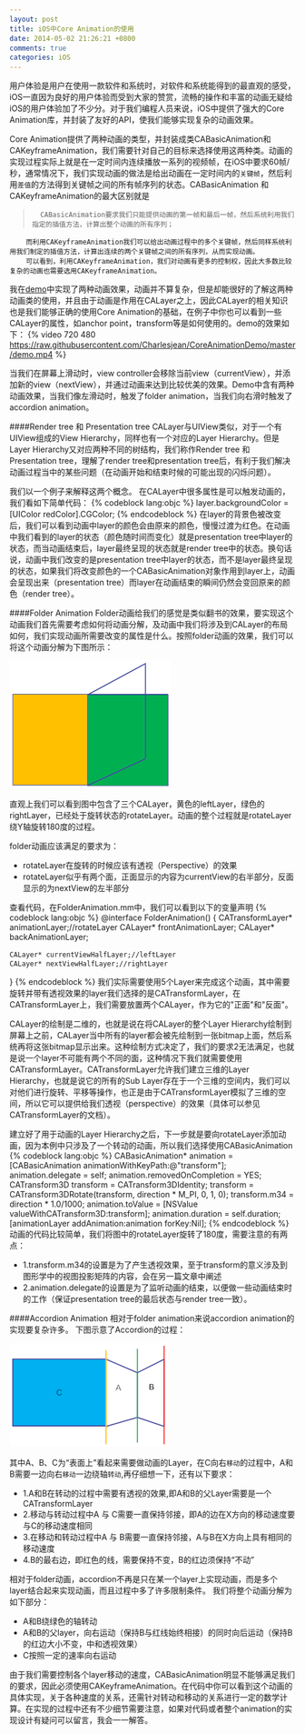 ```yaml
---
layout: post
title: iOS中Core Animation的使用
date: 2014-05-02 21:26:21 +0800
comments: true
categories: iOS
---
```

用户体验是用户在使用一款软件和系统时，对软件和系统能得到的最直观的感受，iOS一直因为良好的用户体验而受到大家的赞赏，流畅的操作和丰富的动画无疑给iOS的用户体验加了不少分。对于我们编程人员来说，iOS中提供了强大的Core Animation库，并封装了友好的API，使我们能够实现复杂的动画效果。

Core Animation提供了两种动画的类型，并封装成类CABasicAnimation和CAKeyframeAnimation，我们需要针对自己的目标来选择使用这两种类。动画的实现过程实际上就是在一定时间内连续播放一系列的视频帧，在iOS中要求60帧/秒，通常情况下，我们实现动画的做法是给出动画在一定时间内的`关键帧`，然后利用`差值`的方法得到关键帧之间的所有帧序列的状态。CABasicAnimation 和 CAKeyframeAnimation的最大区别就是
>		CABasicAnimation要求我们只能提供动画的第一帧和最后一帧，然后系统利用我们指定的插值方法，计算出整个动画的所有序列；
		而利用CAKeyframeAnimation我们可以给出动画过程中的多个关键帧，然后同样系统利用我们制定的插值方法，计算出连续的两个关键帧之间的所有序列，从而实现动画。 
		可以看到，利用CAKeyframeAnimation，我们对动画有更多的控制权，因此大多数比较复杂的动画也需要选用CAKeyframeAnimation。

我在[demo](https://github.com/Charlesjean/CoreAnimationDemo)中实现了两种动画效果，动画并不算复杂，但是却能很好的了解这两种动画类的使用，并且由于动画是作用在CALayer之上，因此CALayer的相关知识也是我们能够正确的使用Core Animation的基础，在例子中你也可以看到一些CALayer的属性，如anchor point，transform等是如何使用的。demo的效果如下：
{% video 720 480 https://raw.githubusercontent.com/Charlesjean/CoreAnimationDemo/master/demo.mp4 %}

当我们在屏幕上滑动时，view controller会移除当前view（currentView），并添加新的view（nextView），并通过动画来达到比较优美的效果。Demo中含有两种动画效果，当我们像左滑动时，触发了folder animation，当我们向右滑时触发了accordion animation。

####Render tree 和 Presentation tree
CALayer与UIView类似，对于一个有UIView组成的View Hierarchy，同样也有一个对应的Layer Hierarchy。但是Layer Hierarchy又对应两种不同的树结构，我们称作Render tree 和 Presentation tree，理解了render tree和presentation tree后，有利于我们解决动画过程当中的某些问题（在动画开始和结束时候的可能出现的闪烁问题）。

我们以一个例子来解释这两个概念。
在CALayer中很多属性是可以触发动画的，我们看如下简单代码：
{% codeblock lang:objc %}
	layer.backgroundColor = [UIColor redColor].CGColor;
{% endcodeblock %}
在layer的背景色被改变后，我们可以看到动画中layer的颜色会由原来的颜色，慢慢过渡为红色。在动画中我们看到的layer的状态（颜色随时间而变化）就是presentation tree中layer的状态，而当动画结束后，layer最终呈现的状态就是render tree中的状态。换句话说，动画中我们改变的是presentation tree中layer的状态，而不是layer最终呈现的状态，如果我们将改变颜色的一个CABasicAnimation对象作用到layer上，动画会呈现出来（presentation tree）而layer在动画结束的瞬间仍然会变回原来的颜色（render tree）。

####Folder Animation
Folder动画给我们的感觉是类似翻书的效果，要实现这个动画我们首先需要考虑如何将动画分解，及动画中我们将涉及到CALayer的布局如何，我们实现动画所需要改变的属性是什么。按照folder动画的效果，我们可以将这个动画分解为下图所示：

![](https://raw.githubusercontent.com/Charlesjean/cn/master/source/_posts/folder.png)

直观上我们可以看到图中包含了三个CALayer，黄色的leftLayer，绿色的rightLayer，已经处于旋转状态的rotateLayer。动画的整个过程就是rotateLayer绕Y轴旋转180度的过程。

folder动画应该满足的要求为：
*	rotateLayer在旋转的时候应该有透视（Perspective）的效果
*	rotateLayer似乎有两个面，正面显示的内容为currentView的右半部分，反面显示的为nextView的左半部分

查看代码，在FolderAnimation.mm中，我们可以看到以下的变量声明
{% codeblock lang:objc %}
@interface FolderAnimation()
{
    CATransformLayer* animationLayer;//rotateLayer
    CALayer* frontAnimationLayer;
    CALayer* backAnimationLayer;
    
    CALayer* currentViewHalfLayer;//leftLayer
    CALayer* nextViewHalfLayer;//rightLayer
    
}
{% endcodeblock %}
我们实际需要使用5个Layer来完成这个动画，其中需要旋转并带有透视效果的layer我们选择的是CATransformLayer，在CATransformLayer上，我们需要放置两个CALayer，作为它的"正面"和"反面"。

CALayer的绘制是二维的，也就是说在将CALayer的整个Layer Hierarchy绘制到屏幕上之前，CALayer当中所有的layer都会被先绘制到一张bitmap上面，然后系统再将这张bitmap显示出来。这种绘制方式决定了，我们的要求2无法满足，也就是说一个layer不可能有两个不同的面，这种情况下我们就需要使用CATransformLayer。CATransformLayer允许我们建立三维的Layer Hierarchy，也就是说它的所有的Sub Layer存在于一个三维的空间内，我们可以对他们进行旋转、平移等操作，也正是由于CATransformLayer模拟了三维的空间，所以它可以提供给我们透视（perspective）的效果（具体可以参见CATransformLayer的文档）。

建立好了用于动画的Layer Hierarchy之后，下一步就是要向rotateLayer添加动画，因为本例中只涉及了一个转动的动画，所以我们选择使用CABasicAnimation
{% codeblock lang:objc %}
    CABasicAnimation* animation = [CABasicAnimation animationWithKeyPath:@"transform"];
    animation.delegate = self;
    animation.removedOnCompletion = YES;
    CATransform3D transform = CATransform3DIdentity;
    transform = CATransform3DRotate(transform,  direction * M_PI, 0, 1, 0);
    transform.m34 = direction * 1.0/1000;
    animation.toValue = [NSValue valueWithCATransform3D:transform];
    animation.duration = self.duration;
    [animationLayer addAnimation:animation forKey:Nil];
{% endcodeblock %}
动画的代码比较简单，我们将图中的rotateLayer旋转了180度，需要注意的有两点：

*	1.transform.m34的设置是为了产生透视效果，至于transform的意义涉及到图形学中的视图投影矩阵的内容，会在另一篇文章中阐述
*	2.animation.delegate的设置是为了监听动画的结束，以便做一些动画结束时的工作（保证presentation tree的最后状态与render tree一致）。

####Accordion Animation
相对于folder animation来说accordion animation的实现要复杂许多。
下图示意了Accordion的过程：

![](https://raw.githubusercontent.com/Charlesjean/cn/master/source/_posts/accordition.png)

其中A、B、C为“表面上”看起来需要做动画的Layer，在C向右`移动`的过程中，A和B需要一边向右`移动`一边绕轴`转动`,再仔细想一下，还有以下要求：

*	 1.A和B在转动的过程中需要有透视的效果,即A和B的父Layer需要是一个CATransformLayer
*	 2.移动与转动过程中A 与 C需要一直保持邻接，即A的边在X方向的移动速度要与C的移动速度相同
*	 3.在移动和转动过程中A 与 B需要一直保持邻接，A与B在X方向上具有相同的移动速度
*	 4.B的最右边，即红色的线，需要保持不变，B的红边须保持“不动”

相对于folder动画，accordion不再是只在某一个layer上实现动画，而是多个layer结合起来实现动画，而且过程中多了许多限制条件。
我们将整个动画分解为如下部分：

*	A和B绕绿色的轴转动
*	A和B的父layer，向右运动（保持B与红线始终相接）的同时向后运动（保持B的红边大小不变，中和透视效果）
*	C按照一定的速率向右运动

由于我们需要控制各个layer移动的速度，CABasicAnimation明显不能够满足我们的要求，因此必须使用CAKeyframeAnimation。在代码中你可以看到这个动画的具体实现，关于各种速度的关系，还需针对转动和移动的关系进行一定的数学计算。在实现的过程中还有不少细节需要注意，如果对代码或者整个animation的实现设计有疑问可以留言，我会一一解答。


